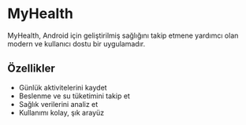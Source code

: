 # MyHealth

MyHealth, Android için geliştirilmiş sağlığını takip etmene yardımcı olan modern ve kullanıcı dostu bir uygulamadır.

## Özellikler

- Günlük aktivitelerini kaydet  
- Beslenme ve su tüketimini takip et  
- Sağlık verilerini analiz et  
- Kullanımı kolay, şık arayüz


